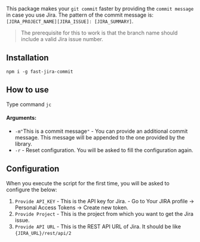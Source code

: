 This package makes your `git commit` faster by providing the `commit message` in case you use Jira.
The pattern of the commit message is: `[JIRA_PROJECT_NAME][JIRA_ISSUE]: [JIRA_SUMMARY]`.

> The prerequisite for this to work is that the branch name should include a valid Jira issue number.

## Installation

`npm i -g fast-jira-commit`

## How to use

Type command `jc`

#### Arguments:

- `-m"`This is a commit message`"`  -   You can provide an additional commit message. This message will be appended to the one provided by the library.
- `-r`                            -   Reset configuration. You will be asked to fill the configuration again.

## Configuration

When you execute the script for the first time, you will be asked to configure the below:

1. `Provide API_KEY` - This is the API key for Jira. - Go to Your JIRA profile -> Personal Access Tokens -> Create new token.
2. `Provide Project` - This is the project from which you want to get the Jira issue.
3. `Provide API URL` - This is the REST API URL of Jira. It should be like `{JIRA_URL}/rest/api/2`
